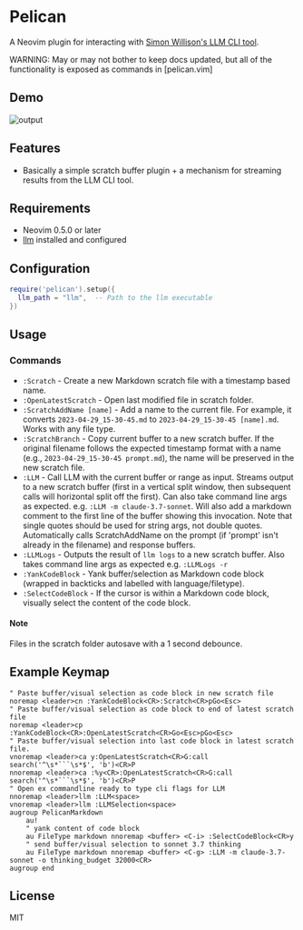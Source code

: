 # Pelican

A Neovim plugin for interacting with [Simon Willison's LLM CLI tool](https://github.com/simonw/llm).

WARNING: May or may not bother to keep docs updated, but all of the functionality is exposed as commands in [pelican.vim] 

## Demo

![output](https://github.com/user-attachments/assets/8878ebec-9c11-495b-9939-98d0a4a3bea2)

## Features

- Basically a simple scratch buffer plugin + a mechanism for streaming results from the LLM CLI tool.

## Requirements

- Neovim 0.5.0 or later
- [llm](https://github.com/simonw/llm) installed and configured

## Configuration

```lua
require('pelican').setup({
  llm_path = "llm",  -- Path to the llm executable
})
```

## Usage

### Commands

- `:Scratch` - Create a new Markdown scratch file with a timestamp based name.
- `:OpenLatestScratch` - Open last modified file in scratch folder.
- `:ScratchAddName [name]` - Add a name to the current file. For example, it converts `2023-04-29_15-30-45.md` to `2023-04-29_15-30-45 [name].md`. Works with any file type.
- `:ScratchBranch` - Copy current buffer to a new scratch buffer. If the original filename follows the expected timestamp format with a name (e.g., `2023-04-29_15-30-45 prompt.md`), the name will be preserved in the new scratch file.
- `:LLM` - Call LLM with the current buffer or range as input. Streams output to a new scratch buffer (first in a vertical split window, then subsequent calls will horizontal split off the first). Can also take command line args as expected. e.g. `:LLM -m claude-3.7-sonnet`. Will also add a markdown comment to the first line of the buffer showing this invocation. Note that single quotes should be used for string args, not double quotes. Automatically calls ScratchAddName on the prompt (if 'prompt' isn't already in the filename) and response buffers.
- `:LLMLogs` - Outputs the result of `llm logs` to a new scratch buffer. Also takes command line args as expected e.g. `:LLMLogs -r`
- `:YankCodeBlock` - Yank buffer/selection as Markdown code block (wrapped in backticks and labelled with language/filetype).
- `:SelectCodeBlock` - If the cursor is within a Markdown code block, visually select the content of the code block.

#### Note

Files in the scratch folder autosave with a 1 second debounce.

## Example Keymap

```vim
" Paste buffer/visual selection as code block in new scratch file
noremap <leader>cn :YankCodeBlock<CR>:Scratch<CR>pGo<Esc>
" Paste buffer/visual selection as code block to end of latest scratch file
noremap <leader>cp :YankCodeBlock<CR>:OpenLatestScratch<CR>Go<Esc>pGo<Esc>
" Paste buffer/visual selection into last code block in latest scratch file.
vnoremap <leader>ca y:OpenLatestScratch<CR>G:call search('^\s*```\s*$', 'b')<CR>P
nnoremap <leader>ca :%y<CR>:OpenLatestScratch<CR>G:call search('^\s*```\s*$', 'b')<CR>P
" Open ex commandline ready to type cli flags for LLM
nnoremap <leader>llm :LLM<space>
vnoremap <leader>llm :LLMSelection<space>
augroup PelicanMarkdown
    au!
    " yank content of code block
    au FileType markdown nnoremap <buffer> <C-i> :SelectCodeBlock<CR>y
    " send buffer/visual selection to sonnet 3.7 thinking
    au FileType markdown nnoremap <buffer> <C-g> :LLM -m claude-3.7-sonnet -o thinking_budget 32000<CR>
augroup end
```

## License

MIT

